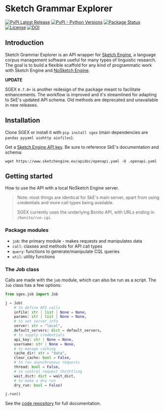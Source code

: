 # Sketch Grammar Explorer

[![PyPI Latest Release](https://img.shields.io/pypi/v/sgex.svg)](https://pypi.org/project/sgex/)
[![PyPI - Python Versions](https://img.shields.io/pypi/pyversions/sgex)](https://pypi.org/project/sgex)
[![Package Status](https://img.shields.io/pypi/status/sgex.svg)](https://pypi.org/project/sgex/)
[![License](https://img.shields.io/pypi/l/sgex.svg)](https://github.com/pandas-dev/sgex/blob/main/LICENSE)
[![DOI](https://zenodo.org/badge/DOI/10.5281/zenodo.6812334.svg)](https://doi.org/10.5281/zenodo.6812334)

## Introduction

Sketch Grammar Explorer is an API wrapper for [Sketch Engine](https://www.sketchengine.eu/), a language corpus management software useful for many types of linguistic research. The goal is to build a flexible scaffold for any kind of programmatic work with Sketch Engine and [NoSketch Engine](https://nlp.fi.muni.cz/trac/noske).

**UPDATE**

SGEX `0.7.0+` is another redesign of the package meant to facilitate enhancements. The workflow is improved and it's streamlined for adapting to SkE's updated API schema. Old methods are deprecated and unavailable in new releases.

## Installation

Clone SGEX or install it with `pip install sgex` (main dependencies are `pandas pyyaml aiohttp aiofiles`).

Get a [Sketch Engine API key](https://www.sketchengine.eu/documentation/api-documentation/#toggle-id-1). Be sure to reference SkE's documentation and schema:

`wget https://www.sketchengine.eu/apidoc/openapi.yaml -O .openapi.yaml`

## Getting started

How to use the API with a local NoSketch Engine server.

>Note: most things are identical for SkE's main server, apart from using credentials and more call types being available.
>
>SGEX currently uses the underlying Bonito API, with URLs ending in `/bonito/run.cgi`.

### Package modules

- `job`: the primary module - makes requests and manipulates data
- `call`: classes and methods for API call types
- `query`: functions to generate/manipulate CQL queries
- `util`: utility functions

### The Job class

Calls are made with the `job` module, which can also be run as a script. The `Job` class has a few options:

```py
from sgex.job import Job

j = Job(
	# to define API calls
	infile: str | list | None = None,
	params: str | list | None = None,
	# to set server info
	server: str = "local",
	default_servers: dict = default_servers,
	# to supply credentials
	api_key: str | None = None,
	username: str | None = None,
	# to manage caching
	cache_dir: str = "data",
	clear_cache: bool = False,
	# to run asynchronous requests
	thread: bool = False,
	# to control request throttling
	wait_dict: dict = wait_dict,
	# to make a dry run
	dry_run: bool = False)

j.run()
```

See the [code repository](https://github.com/engisalor/sketch-grammar-explorer) for full documentation.
